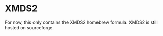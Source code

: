 # XMDS2
For now, this only contains the XMDS2 homebrew formula. XMDS2 is still hosted on sourceforge.
